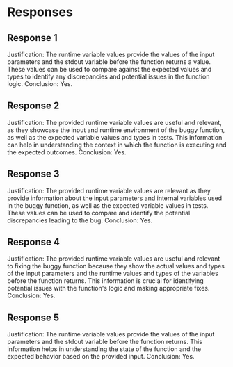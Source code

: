 # Responses
## Response 1
Justification: The runtime variable values provide the values of the input parameters and the stdout variable before the function returns a value. These values can be used to compare against the expected values and types to identify any discrepancies and potential issues in the function logic.
Conclusion: Yes.

## Response 2
Justification: The provided runtime variable values are useful and relevant, as they showcase the input and runtime environment of the buggy function, as well as the expected variable values and types in tests. This information can help in understanding the context in which the function is executing and the expected outcomes.
Conclusion: Yes.

## Response 3
Justification: The provided runtime variable values are relevant as they provide information about the input parameters and internal variables used in the buggy function, as well as the expected variable values in tests. These values can be used to compare and identify the potential discrepancies leading to the bug.
Conclusion: Yes.

## Response 4
Justification: The provided runtime variable values are useful and relevant to fixing the buggy function because they show the actual values and types of the input parameters and the runtime values and types of the variables before the function returns. This information is crucial for identifying potential issues with the function's logic and making appropriate fixes.
Conclusion: Yes.

## Response 5
Justification: The runtime variable values provide the values of the input parameters and the stdout variable before the function returns. This information helps in understanding the state of the function and the expected behavior based on the provided input.
Conclusion: Yes.

